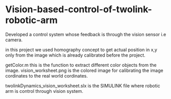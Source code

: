 # Vision-based-control-of-twolink-robotic-arm
Developed a control system whose feedback is through the vision sensor i.e camera. 

in this project we used homography concept to get actual position in x,y only from the
image which is already calibrated before the project.

getColor.m this is the function to extract different color objects from the image.
vision_worksheet.png is the colored image for calibrating the image cordinates to the real world cordinates.

twolinkDynamics_vision_worksheet.slx is the SIMULINK file where robotic arm is control through vision system.

